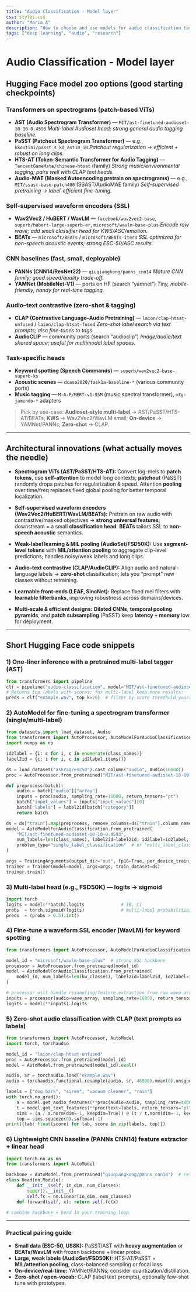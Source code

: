 ```yaml
---
title: "Audio Classification - Model layer"    
css: styles.css
author: "Maria A"
description: "How to choose and use models for audio classification tasks."
tags: ["deep learning", "audio", "research"]  
---
```

# Audio Classification - Model layer

## Hugging Face model zoo options (good starting checkpoints)

### Transformers on spectrograms (patch-based ViTs)

* **AST (Audio Spectrogram Transformer)** — `MIT/ast-finetuned-audioset-10-10-0.4593`
  *Multi-label Audioset head; strong general audio tagging baseline.*
* **PaSST (Patchout Spectrogram Transformer)** — e.g., `kkoutini/passt_s_kd_ast10_10`
  *Patchout regularization → efficient + robust on long clips.*
* **HTS-AT (Token-Semantic Transformer for Audio Tagging)** — `TencentGameMate/chinese-htsat` (family)
  *Strong music/environmental tagging; pairs well with CLAP text heads.*
* **Audio-MAE (Masked Autoencoding pretrain on spectrograms)** — e.g., `MIT/ssast-base-patch400` (SSAST/AudioMAE family)
  *Self-supervised pretraining → label-efficient fine-tuning.*

### Self-supervised waveform encoders (SSL)

* **Wav2Vec2 / HuBERT / WavLM** — `facebook/wav2vec2-base`, `superb/hubert-large-superb-er`, `microsoft/wavlm-base-plus`
  *Encode raw wave; add small classifier head for KWS/ASC/emotion.*
* **BEATs** — `microsoft/BEATs` / `microsoft/BEATs-iter3`
  *SSL optimized for non-speech acoustic events; strong ESC-50/ASC results.*

### CNN baselines (fast, small, deployable)

* **PANNs (CNN14/ResNet22)** — `qiuqiangkong/panns_cnn14`
  *Mature CNN family; good speed/quality trade-off.*
* **YAMNet (MobileNet-V1)** — ports on HF (search “yamnet”)
  *Tiny, mobile-friendly; handy for real-time tagging.*

### Audio–text contrastive (zero-shot & tagging)

* **CLAP (Contrastive Language–Audio Pretraining)** — `laion/clap-htsat-unfused` / `laion/clap-htsat-fused`
  *Zero-shot label search via text prompts; also fine-tunes to tags.*
* **AudioCLIP** — community ports (search “audioclip”)
  *Image/audio/text shared space; useful for multimodal label spaces.*

### Task-specific heads

* **Keyword spotting (Speech Commands)** — `superb/wav2vec2-base-superb-ks`
* **Acoustic scenes** — `dcase2020/task1a-baseline-*` (various community ports)
* **Music tagging** — `M-A-P/MERT-v1-95M` (music spectral transformer), `mtg-jamendo-*` adapters

> Pick by use-case: **Audioset-style multi-label** → AST/PaSST/HTS-AT/BEATs; **KWS** → Wav2Vec2/WavLM small; **On-device** → YAMNet/PANNs; **Zero-shot** → CLAP.

---

## Architectural innovations (what actually moves the needle)

* **Spectrogram ViTs (AST/PaSST/HTS-AT):**
  Convert log-mels to **patch tokens**, use **self-attention** to model long contexts; **patchout** (PaSST) randomly drops patches for regularization & speed. Attention **pooling** over time/freq replaces fixed global pooling for better temporal localization.

* **Self-supervised waveform encoders (Wav2Vec2/HuBERT/WavLM/BEATs):**
  Pretrain on raw audio with contrastive/masked objectives → **strong universal features**; downstream = a small **classification head**. **BEATs** tailors SSL to **non-speech acoustic** semantics.

* **Weak-label learning & MIL pooling (AudioSet/FSD50K):**
  Use **segment-level tokens** with **MIL/attention pooling** to aggregate clip-level predictions; handles noisy/weak labels and long clips.

* **Audio–text contrastive (CLAP/AudioCLIP):**
  Align audio and natural-language labels → **zero-shot** classification; lets you “prompt” new classes without retraining.

* **Learnable front-ends (LEAF, SincNet):**
  Replace fixed mel filters with **learnable filterbanks**, improving robustness across domains/devices.

* **Multi-scale & efficient designs:**
  **Dilated CNNs**, **temporal pooling pyramids**, and **patch subsampling** (PaSST) keep **latency + memory** low for deployment.

---

## Short Hugging Face code snippets

### 1) One-liner inference with a pretrained multi-label tagger (AST)

```python
from transformers import pipeline
clf = pipeline("audio-classification", model="MIT/ast-finetuned-audioset-10-10-0.4593")
# Returns top labels with scores; for multi-label keep more results:
preds = clf("example.wav", top_k=20)  # filter by score threshold yourself
```

### 2) AutoModel for fine-tuning a spectrogram transformer (single/multi-label)

```python
from datasets import load_dataset, Audio
from transformers import AutoProcessor, AutoModelForAudioClassification, TrainingArguments, Trainer
import numpy as np

id2label = {i: c for i, c in enumerate(class_names)}
label2id = {c: i for i, c in id2label.items()}

ds = load_dataset("ashraq/esc50").cast_column("audio", Audio(16000))
proc = AutoProcessor.from_pretrained("MIT/ast-finetuned-audioset-10-10-0.4593")

def preprocess(batch):
    audio = batch["audio"]["array"]
    inputs = proc(audio, sampling_rate=16000, return_tensors="pt")
    batch["input_values"] = inputs["input_values"][0]
    batch["labels"] = label2id[batch["category"]]
    return batch

ds = ds["train"].map(preprocess, remove_columns=ds["train"].column_names)
model = AutoModelForAudioClassification.from_pretrained(
    "MIT/ast-finetuned-audioset-10-10-0.4593",
    num_labels=len(class_names), label2id=label2id, id2label=id2label,
    problem_type="single_label_classification"  # or "multi_label_classification"
)

args = TrainingArguments(output_dir="out", fp16=True, per_device_train_batch_size=8, num_train_epochs=10)
trainer = Trainer(model=model, args=args, train_dataset=ds)
trainer.train()
```

### 3) Multi-label head (e.g., FSD50K) — logits → sigmoid

```python
import torch
logits = model(**batch).logits              # [B, C]
probs  = torch.sigmoid(logits)              # multi-label probabilities
preds  = (probs > 0.5).int()
```

### 4) Fine-tune a waveform SSL encoder (WavLM) for keyword spotting

```python
from transformers import AutoProcessor, AutoModelForAudioClassification

model_id = "microsoft/wavlm-base-plus"  # strong SSL backbone
processor = AutoProcessor.from_pretrained(model_id)
model = AutoModelForAudioClassification.from_pretrained(
    model_id, num_labels=len(kw_classes), label2id=label2id, id2label=id2label
)

# processor will handle resampling/feature extraction from raw wave arrays
inputs = processor(audio=wave_array, sampling_rate=16000, return_tensors="pt")
logits = model(**inputs).logits
```

### 5) Zero-shot audio classification with CLAP (text prompts as labels)

```python
from transformers import AutoProcessor, AutoModel
import torch, torchaudio

model_id = "laion/clap-htsat-unfused"
proc = AutoProcessor.from_pretrained(model_id)
model = AutoModel.from_pretrained(model_id).eval()

audio, sr = torchaudio.load("example.wav")
audio = torchaudio.functional.resample(audio, sr, 48000).mean(0).unsqueeze(0)  # mono 48k

labels = ["dog bark", "siren", "vacuum cleaner", "rain"]
with torch.no_grad():
    a = model.get_audio_features(**proc(audio=audio, sampling_rate=48000, return_tensors="pt"))
    t = model.get_text_features(**proc(text=labels, return_tensors="pt"))
    sims = (a / a.norm(dim=-1, keepdim=True)) @ (t / t.norm(dim=-1, keepdim=True)).t()
    top = sims.squeeze(0).softmax(-1)
print({lab: float(score) for lab, score in zip(labels, top)})
```

### 6) Lightweight CNN baseline (PANNs CNN14) feature extractor + linear head

```python
import torch.nn as nn
from transformers import AutoModel

backbone = AutoModel.from_pretrained("qiuqiangkong/panns_cnn14")  # returns pooled embeddings
class Head(nn.Module):
    def __init__(self, in_dim, num_classes):
        super().__init__()
        self.fc = nn.Linear(in_dim, num_classes)
    def forward(self, x): return self.fc(x)

# combine backbone + head in your training loop
```

---

### Practical pairing guide

* **Small data (ESC-50, US8K):** PaSST/AST with **heavy augmentation** or **BEATs/WavLM** with frozen backbone + linear probe.
* **Large, weak labels (AudioSet/FSD50K):** HTS-AT/PaSST + **MIL/attention pooling**, class-balanced sampling or focal loss.
* **On-device/real-time:** YAMNet/PANNs; consider quantization/distillation.
* **Zero-shot / open-vocab:** CLAP (label text prompts), optionally few-shot tune with prototypes.

